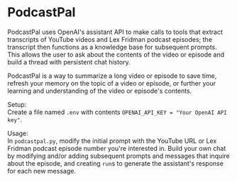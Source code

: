 # PodcastPal

PodcastPal uses OpenAI's assistant API to make calls to tools that extract transcripts of YouTube videos and Lex Fridman 
podcast episodes; the transcript then functions as a knowledge base for subsequent prompts. This allows the user to 
ask about the contents of the video or episode and build a thread with persistent chat history.

PodcastPal is a way to summarize a long video or episode to save time, refresh your memory on the topic of a video or episode,
or further your learning and understanding of the video or episode's contents.

Setup:  
Create a file named `.env` with contents `OPENAI_API_KEY = "Your OpenAI API key"`.

Usage:  
In `podcastpal.py`, modify the initial prompt with the YouTube URL or Lex Fridman podcast episode number you're interested in.
Build your own chat by modifying and/or adding subsequent prompts and messages that inquire about the episode,
and creating `run`s to generate the assistant's response for each new message.
